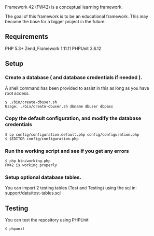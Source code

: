 Framework 42 (FW42) is a conceptual learning framework.

The goal of this framework is to be an educational framework. This may become the base for a bigger project in the future.

## Requirements

PHP 5.3+
Zend_Framework 1.11.11
PHPUnit 3.6.12

## Setup

### Create a database ( and database credentials if needed ). 
A shell command has been provided to assist in this as long as you have root access.
```shell
$ ./bin/create-dbuser.sh 
Usage: ./bin/create-dbuser.sh dbname dbuser dbpass
```

### Copy the default configuration, and modify the database credentials
```shell
$ cp config/configuration.default.php config/configuration.php
$ $EDITOR config/configuration.php
```

### Run the working script and see if you get any errors
```shell
$ php bin/working.php 
FW42 is working properly
```

### Setup optional database tables.
You can import 2 testing tables (Test and Testing) using the sql in: support/data/test-tables.sql

## Testing
You can test the repository using PHPUnit
```shell
$ phpunit
```
